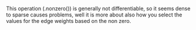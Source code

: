 This operation (.nonzero()) is generally not differentiable, so it seems dense to sparse causes problems, well it is more about also how you select the values for the edge weights based on the non zero.